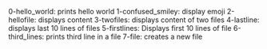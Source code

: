 0-hello_world: prints hello world
1-confused_smiley: display emoji 
2-hellofile: displays content 
3-twofiles: displays content of two files 
4-lastline: displays last 10 lines of files 
5-firstlines: Displays first 10 lines of file 
6-third_lines: prints third line in a file 
7-file: creates a new file 
